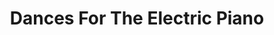---
ee_id_show: '4224'
title: Dances For The Electric Piano
url: dances-for-the-electric-piano1
live_url:
year: '2014'
venue: Berliner Philharmonie
state_country: Berlin
type:
dates:
pitch: "​Hampus Lindwall on the ivories at the German premiere of my piano suite.
  Standing room only! ;-)"
ps:
imgs: 24-dances-2013-220-Berlin-02-database-SD.jpg,24-dances-2013-220-Berlin-01-database-SD.jpg
things: "[4194] [2013-218-24-dances-for-the-electric-piano] 2013-218 24 Dances For
  The Electric Piano (Composition),[4222] [2013-220-dances-for-electric-piano-performance]
  2013-220 Dances for Electric Piano (Performance)"
status:
layout: shows
---